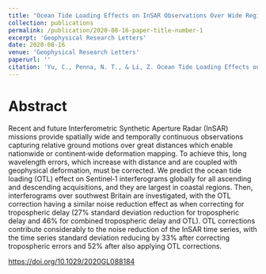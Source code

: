 ```yaml
---
title: "Ocean Tide Loading Effects on InSAR Observations Over Wide Regions"
collection: publications
permalink: /publication/2020-08-16-paper-title-number-1
excerpt: 'Geophysical Research Letters'
date: 2020-08-16
venue: 'Geophysical Research Letters'
paperurl: ''
citation: 'Yu, C., Penna, N. T., & Li, Z. Ocean Tide Loading Effects on InSAR Observations Over Wide Regions. Geophysical Research Letters, e2020GL088184.'
---
```


Abstract
======
Recent and future Interferometric Synthetic Aperture Radar (InSAR) missions provide spatially wide and temporally continuous observations capturing relative ground motions over great distances which enable nationwide or continent‐wide deformation mapping. To achieve this, long wavelength errors, which increase with distance and are coupled with geophysical deformation, must be corrected. We predict the ocean tide loading (OTL) effect on Sentinel‐1 interferograms globally for all ascending and descending acquisitions, and they are largest in coastal regions. Then, interferograms over southwest Britain are investigated, with the OTL correction having a similar noise reduction effect as when correcting for tropospheric delay (27% standard deviation reduction for tropospheric delay and 46% for combined tropospheric delay and OTL). OTL corrections contribute considerably to the noise reduction of the InSAR time series, with the time series standard deviation reducing by 33% after correcting tropospheric errors and 52% after also applying OTL corrections.

 https://doi.org/10.1029/2020GL088184
